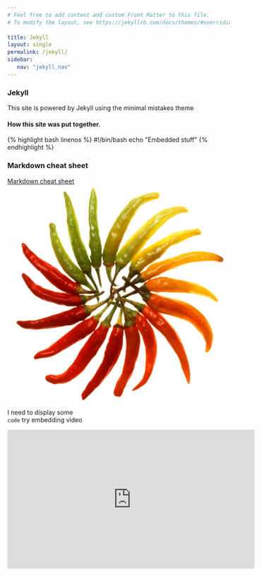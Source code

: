 ```yaml
---
# Feel free to add content and custom Front Matter to this file.
# To modify the layout, see https://jekyllrb.com/docs/themes/#overriding-theme-defaults

title: Jekyll
layout: single
permalink: /jekyll/
sidebar:
   nav: "jekyll_nav"
---
```


### Jekyll

This site is powered by Jekyll using the minimal mistakes theme

#### How this site was put together.
   {% highlight bash linenos %}
	#!/bin/bash
	echo "Embedded stuff"
   {% endhighlight %}
### Markdown cheat sheet
[Markdown cheat sheet](https://www.markdownguide.org/cheat-sheet/ "Cheat Sheet")
![alt text](/assets/images/sample.png "Sample Image")
I need to display some  
	`code`
try embedding video
<iframe width="560" height="315" src="http://www.youtube.com/embed/PWf4WUoMXwg" frameborder="0"> </iframe>

